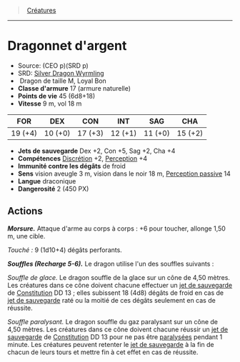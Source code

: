 ﻿---
!MonsterItem
Family: MonsterHD
Type: Dragon
Size: M
Alignment: Loyal Bon
ArmorClass: 17 (armure naturelle)
HitPoints: 45 (6d8+18)
Speed: 9 m, vol 18 m
Strength: 19 (+4)
Dexterity: 10 (+0)
Constitution: 17 (+3)
Intelligence: 12 (+1)
Wisdom: 11 (+0)
Charisma: 15 (+2)
SavingThrows: Dex +2, Con +5, Sag +2, Cha +4
Skills: '[Discrétion](hd_abilities_dexterity_discretion.md) +2, [Perception](hd_abilities_wisdom_perception.md) +4'
DamageImmunities: de froid
Senses: vision aveugle 3 m, vision dans le noir 18 m, [Perception passive](hd_abilities_dexterity_perception_passive.md) 14
Languages: draconique
Challenge: 2 (450 PX)
Id: monsters_hd.md#dragonnet-dargent
ParentLink: monsters_hd.md#créatures
Name: Dragonnet d'argent
ParentName: Créatures
NameLevel: 1
AltName: '[Silver Dragon Wyrmling](srd_monsters_silver_dragon_wyrmling.md)'
Source: (CEO p)(SRD p)
Attributes:
  Name: Dragonnet d'argent
  Markdown: >+
    # <!--Name-->Dragonnet d'argent<!--/Name-->


    - Source: <!--Source-->(CEO p)(SRD p)<!--/Source-->

    - SRD: <!--AltName-->[Silver Dragon Wyrmling](srd_monsters_silver_dragon_wyrmling.md)<!--/AltName-->

    -  <!--Type-->Dragon<!--/Type--> de taille <!--Size-->M<!--/Size-->, <!--Alignment-->Loyal Bon<!--/Alignment-->

    - **Classe d'armure** <!--ArmorClass-->17 (armure naturelle)<!--/ArmorClass-->

    - **Points de vie** <!--HitPoints-->45 (6d8+18)<!--/HitPoints-->

    - **Vitesse** <!--Speed-->9 m, vol 18 m<!--/Speed-->


    |FOR|DEX|CON|INT|SAG|CHA|

    |---|---|---|---|---|---|

    |<!--Strength-->19 (+4)<!--/Strength-->|<!--Dexterity-->10 (+0)<!--/Dexterity-->|<!--Constitution-->17 (+3)<!--/Constitution-->|<!--Intelligence-->12 (+1)<!--/Intelligence-->|<!--Wisdom-->11 (+0)<!--/Wisdom-->|<!--Charisma-->15 (+2)<!--/Charisma-->|


    - **Jets de sauvegarde** <!--SavingThrows-->Dex +2, Con +5, Sag +2, Cha +4<!--/SavingThrows-->

    - **Compétences** <!--Skills-->[Discrétion](hd_abilities_dexterity_discretion.md) +2, [Perception](hd_abilities_wisdom_perception.md) +4<!--/Skills-->

    - **Immunité contre les dégâts** <!--DamageImmunities-->de froid<!--/DamageImmunities-->

    - **Sens** <!--Senses-->vision aveugle 3 m, vision dans le noir 18 m, [Perception passive](hd_abilities_dexterity_perception_passive.md) 14<!--/Senses-->

    - **Langue** <!--Languages-->draconique<!--/Languages-->

    - **Dangerosité** <!--Challenge-->2 (450 PX)<!--/Challenge-->


    ## Actions


    **_Morsure._** Attaque d'arme au corps à corps : +6 pour toucher, allonge 1,50 m, une cible.


    _Touché :_ 9 (1d10+4) dégâts perforants.


    **_Souffles (Recharge 5-6)._** Le dragon utilise l'un des souffles suivants :


    _Souffle de glace._ Le dragon souffle de la glace sur un cône de 4,50 mètres. Les créatures dans ce cône doivent chacune effectuer un [jet de sauvegarde](hd_abilities_jets_de_sauvegarde.md) de [Constitution](hd_abilities_constitution.md) DD 13 ; elles subissent 18 (4d8) dégâts de froid en cas de [jet de sauvegarde](hd_abilities_jets_de_sauvegarde.md) raté ou la moitié de ces dégâts seulement en cas de réussite.


    _Souffle paralysant._ Le dragon souffle du gaz paralysant sur un cône de 4,50 mètres. Les créatures dans ce cône doivent chacune réussir un [jet de sauvegarde](hd_abilities_jets_de_sauvegarde.md) de [Constitution](hd_abilities_constitution.md) DD 13 pour ne pas être [paralysées](hd_conditions_paralyse.md) pendant 1 minute. Les créatures peuvent retenter le [jet de sauvegarde](hd_abilities_jets_de_sauvegarde.md) à la fin de chacun de leurs tours et mettre fin à cet effet en cas de réussite.

  Source: (CEO p)(SRD p)
  AltName: '[Silver Dragon Wyrmling](srd_monsters_silver_dragon_wyrmling.md)'
  Type: Dragon
  Size: M
  Alignment: Loyal Bon
  ArmorClass: 17 (armure naturelle)
  HitPoints: 45 (6d8+18)
  Speed: 9 m, vol 18 m
  Strength: 19 (+4)
  Dexterity: 10 (+0)
  Constitution: 17 (+3)
  Intelligence: 12 (+1)
  Wisdom: 11 (+0)
  Charisma: 15 (+2)
  SavingThrows: Dex +2, Con +5, Sag +2, Cha +4
  Skills: '[Discrétion](hd_abilities_dexterity_discretion.md) +2, [Perception](hd_abilities_wisdom_perception.md) +4'
  DamageImmunities: de froid
  Senses: vision aveugle 3 m, vision dans le noir 18 m, [Perception passive](hd_abilities_dexterity_perception_passive.md) 14
  Languages: draconique
  Challenge: 2 (450 PX)
AttributesDictionary: >+
  Name: Dragonnet d'argent

  Markdown: >+

    # <!--Name-->Dragonnet d'argent<!--/Name-->





    - Source: <!--Source-->(CEO p)(SRD p)<!--/Source-->



    - SRD: <!--AltName-->[Silver Dragon Wyrmling](srd_monsters_silver_dragon_wyrmling.md)<!--/AltName-->



    -  <!--Type-->Dragon<!--/Type--> de taille <!--Size-->M<!--/Size-->, <!--Alignment-->Loyal Bon<!--/Alignment-->



    - **Classe d'armure** <!--ArmorClass-->17 (armure naturelle)<!--/ArmorClass-->



    - **Points de vie** <!--HitPoints-->45 (6d8+18)<!--/HitPoints-->



    - **Vitesse** <!--Speed-->9 m, vol 18 m<!--/Speed-->





    |FOR|DEX|CON|INT|SAG|CHA|



    |---|---|---|---|---|---|



    |<!--Strength-->19 (+4)<!--/Strength-->|<!--Dexterity-->10 (+0)<!--/Dexterity-->|<!--Constitution-->17 (+3)<!--/Constitution-->|<!--Intelligence-->12 (+1)<!--/Intelligence-->|<!--Wisdom-->11 (+0)<!--/Wisdom-->|<!--Charisma-->15 (+2)<!--/Charisma-->|





    - **Jets de sauvegarde** <!--SavingThrows-->Dex +2, Con +5, Sag +2, Cha +4<!--/SavingThrows-->



    - **Compétences** <!--Skills-->[Discrétion](hd_abilities_dexterity_discretion.md) +2, [Perception](hd_abilities_wisdom_perception.md) +4<!--/Skills-->



    - **Immunité contre les dégâts** <!--DamageImmunities-->de froid<!--/DamageImmunities-->



    - **Sens** <!--Senses-->vision aveugle 3 m, vision dans le noir 18 m, [Perception passive](hd_abilities_dexterity_perception_passive.md) 14<!--/Senses-->



    - **Langue** <!--Languages-->draconique<!--/Languages-->



    - **Dangerosité** <!--Challenge-->2 (450 PX)<!--/Challenge-->





    ## Actions





    **_Morsure._** Attaque d'arme au corps à corps : +6 pour toucher, allonge 1,50 m, une cible.





    _Touché :_ 9 (1d10+4) dégâts perforants.





    **_Souffles (Recharge 5-6)._** Le dragon utilise l'un des souffles suivants :





    _Souffle de glace._ Le dragon souffle de la glace sur un cône de 4,50 mètres. Les créatures dans ce cône doivent chacune effectuer un [jet de sauvegarde](hd_abilities_jets_de_sauvegarde.md) de [Constitution](hd_abilities_constitution.md) DD 13 ; elles subissent 18 (4d8) dégâts de froid en cas de [jet de sauvegarde](hd_abilities_jets_de_sauvegarde.md) raté ou la moitié de ces dégâts seulement en cas de réussite.





    _Souffle paralysant._ Le dragon souffle du gaz paralysant sur un cône de 4,50 mètres. Les créatures dans ce cône doivent chacune réussir un [jet de sauvegarde](hd_abilities_jets_de_sauvegarde.md) de [Constitution](hd_abilities_constitution.md) DD 13 pour ne pas être [paralysées](hd_conditions_paralyse.md) pendant 1 minute. Les créatures peuvent retenter le [jet de sauvegarde](hd_abilities_jets_de_sauvegarde.md) à la fin de chacun de leurs tours et mettre fin à cet effet en cas de réussite.



  Source: (CEO p)(SRD p)

  AltName: '[Silver Dragon Wyrmling](srd_monsters_silver_dragon_wyrmling.md)'

  Type: Dragon

  Size: M

  Alignment: Loyal Bon

  ArmorClass: 17 (armure naturelle)

  HitPoints: 45 (6d8+18)

  Speed: 9 m, vol 18 m

  Strength: 19 (+4)

  Dexterity: 10 (+0)

  Constitution: 17 (+3)

  Intelligence: 12 (+1)

  Wisdom: 11 (+0)

  Charisma: 15 (+2)

  SavingThrows: Dex +2, Con +5, Sag +2, Cha +4

  Skills: '[Discrétion](hd_abilities_dexterity_discretion.md) +2, [Perception](hd_abilities_wisdom_perception.md) +4'

  DamageImmunities: de froid

  Senses: vision aveugle 3 m, vision dans le noir 18 m, [Perception passive](hd_abilities_dexterity_perception_passive.md) 14

  Languages: draconique

  Challenge: 2 (450 PX)

---
> [Créatures](hd_monsters.md)

---

# Dragonnet d'argent

- Source: (CEO p)(SRD p)
- SRD: [Silver Dragon Wyrmling](srd_monsters_silver_dragon_wyrmling.md)
-  Dragon de taille M, Loyal Bon
- **Classe d'armure** 17 (armure naturelle)
- **Points de vie** 45 (6d8+18)
- **Vitesse** 9 m, vol 18 m

|FOR|DEX|CON|INT|SAG|CHA|
|---|---|---|---|---|---|
|19 (+4)|10 (+0)|17 (+3)|12 (+1)|11 (+0)|15 (+2)|

- **Jets de sauvegarde** Dex +2, Con +5, Sag +2, Cha +4
- **Compétences** [Discrétion](hd_abilities_dexterity_discretion.md) +2, [Perception](hd_abilities_wisdom_perception.md) +4
- **Immunité contre les dégâts** de froid
- **Sens** vision aveugle 3 m, vision dans le noir 18 m, [Perception passive](hd_abilities_dexterity_perception_passive.md) 14
- **Langue** draconique
- **Dangerosité** 2 (450 PX)

## Actions

**_Morsure._** Attaque d'arme au corps à corps : +6 pour toucher, allonge 1,50 m, une cible.

_Touché :_ 9 (1d10+4) dégâts perforants.

**_Souffles (Recharge 5-6)._** Le dragon utilise l'un des souffles suivants :

_Souffle de glace._ Le dragon souffle de la glace sur un cône de 4,50 mètres. Les créatures dans ce cône doivent chacune effectuer un [jet de sauvegarde](hd_abilities_jets_de_sauvegarde.md) de [Constitution](hd_abilities_constitution.md) DD 13 ; elles subissent 18 (4d8) dégâts de froid en cas de [jet de sauvegarde](hd_abilities_jets_de_sauvegarde.md) raté ou la moitié de ces dégâts seulement en cas de réussite.

_Souffle paralysant._ Le dragon souffle du gaz paralysant sur un cône de 4,50 mètres. Les créatures dans ce cône doivent chacune réussir un [jet de sauvegarde](hd_abilities_jets_de_sauvegarde.md) de [Constitution](hd_abilities_constitution.md) DD 13 pour ne pas être [paralysées](hd_conditions_paralyse.md) pendant 1 minute. Les créatures peuvent retenter le [jet de sauvegarde](hd_abilities_jets_de_sauvegarde.md) à la fin de chacun de leurs tours et mettre fin à cet effet en cas de réussite.

